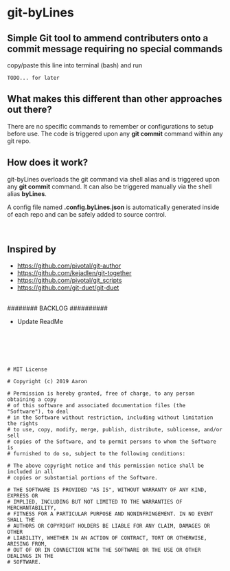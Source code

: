# git-byLines
## Simple Git tool to ammend contributers onto a commit message requiring no special commands
copy/paste this line into terminal (bash) and run
```
TODO... for later
```


## What makes this different than other approaches out there?
There are no specific commands to remember or configurations to setup before use. 
The code is triggered upon any **git commit** command within any git repo.

## How does it work?
git-byLines overloads the git command via shell alias and is triggered upon any **git commit** command. 
It can also be triggered manually via the shell alias **byLines**.

A config file named **.config.byLines.json** is automatically generated inside of each repo and can be safely added to source control.


</br>

## Inspired by
- https://github.com/pivotal/git-author
- https://github.com/kejadlen/git-together
- https://github.com/pivotal/git_scripts
- https://github.com/git-duet/git-duet
</br></br>


######## BACKLOG ##########
- Update ReadMe

</br></br></br></br>
```
# MIT License

# Copyright (c) 2019 Aaron

# Permission is hereby granted, free of charge, to any person obtaining a copy
# of this software and associated documentation files (the "Software"), to deal
# in the Software without restriction, including without limitation the rights
# to use, copy, modify, merge, publish, distribute, sublicense, and/or sell
# copies of the Software, and to permit persons to whom the Software is
# furnished to do so, subject to the following conditions:

# The above copyright notice and this permission notice shall be included in all
# copies or substantial portions of the Software.

# THE SOFTWARE IS PROVIDED "AS IS", WITHOUT WARRANTY OF ANY KIND, EXPRESS OR
# IMPLIED, INCLUDING BUT NOT LIMITED TO THE WARRANTIES OF MERCHANTABILITY,
# FITNESS FOR A PARTICULAR PURPOSE AND NONINFRINGEMENT. IN NO EVENT SHALL THE
# AUTHORS OR COPYRIGHT HOLDERS BE LIABLE FOR ANY CLAIM, DAMAGES OR OTHER
# LIABILITY, WHETHER IN AN ACTION OF CONTRACT, TORT OR OTHERWISE, ARISING FROM,
# OUT OF OR IN CONNECTION WITH THE SOFTWARE OR THE USE OR OTHER DEALINGS IN THE
# SOFTWARE.
```
